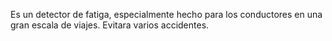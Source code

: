 Es un detector de fatiga, especialmente hecho para los conductores en una gran escala de viajes. Evitara varios accidentes.

